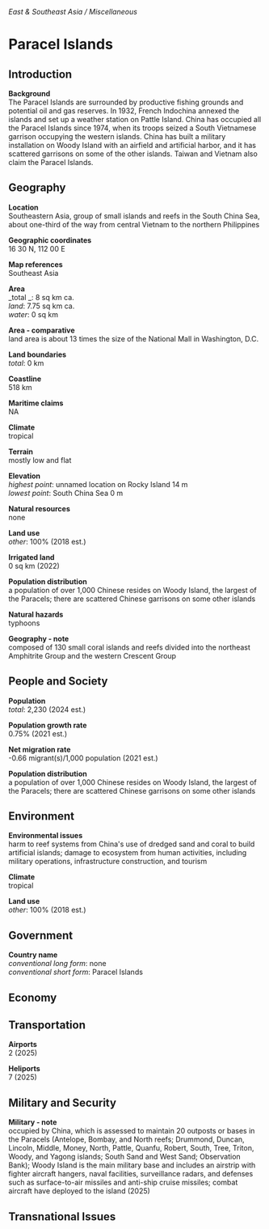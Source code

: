 _East & Southeast Asia / Miscellaneous_

# Paracel Islands

## Introduction

**Background**<br>
The Paracel Islands are surrounded by productive fishing grounds and potential oil and gas reserves. In 1932, French Indochina annexed the islands and set up a weather station on Pattle Island. China has occupied all the Paracel Islands since 1974, when its troops seized a South Vietnamese garrison occupying the western islands. China has built a military installation on Woody Island with an airfield and artificial harbor, and it has scattered garrisons on some of the other islands. Taiwan and Vietnam also claim the Paracel Islands.<br>

## Geography

**Location**<br>
Southeastern Asia, group of small islands and reefs in the South China Sea, about one-third of the way from central Vietnam to the northern Philippines<br>

**Geographic coordinates**<br>
16 30 N, 112 00 E<br>

**Map references**<br>
Southeast Asia<br>

**Area**<br>
_total _: 8 sq km ca.<br>
_land_: 7.75 sq km ca.<br>
_water_: 0 sq km<br>

**Area - comparative**<br>
land area is about 13 times the size of the National Mall in Washington, D.C.<br>

**Land boundaries**<br>
_total_: 0 km<br>

**Coastline**<br>
518 km<br>

**Maritime claims**<br>
NA<br>

**Climate**<br>
tropical<br>

**Terrain**<br>
mostly low and flat<br>

**Elevation**<br>
_highest point_: unnamed location on Rocky Island 14 m<br>
_lowest point_: South China Sea 0 m<br>

**Natural resources**<br>
none<br>

**Land use**<br>
_other_: 100% (2018 est.)<br>

**Irrigated land**<br>
0 sq km (2022)<br>

**Population distribution**<br>
a population of over 1,000 Chinese resides on Woody Island, the largest of the Paracels; there are scattered Chinese garrisons on some other islands<br>

**Natural hazards**<br>
typhoons<br>

**Geography - note**<br>
composed of 130 small coral islands and reefs divided into the northeast Amphitrite Group and the western Crescent Group<br>

## People and Society

**Population**<br>
_total_: 2,230 (2024 est.)<br>

**Population growth rate**<br>
0.75% (2021 est.)<br>

**Net migration rate**<br>
-0.66 migrant(s)/1,000 population (2021 est.)<br>

**Population distribution**<br>
a population of over 1,000 Chinese resides on Woody Island, the largest of the Paracels; there are scattered Chinese garrisons on some other islands<br>

## Environment

**Environmental issues**<br>
harm to reef systems from China's use of dredged sand and coral to build artificial islands; damage to ecosystem from human activities, including military operations, infrastructure construction, and tourism&nbsp;<br>

**Climate**<br>
tropical<br>

**Land use**<br>
_other_: 100% (2018 est.)<br>

## Government

**Country name**<br>
_conventional long form_: none<br>
_conventional short form_: Paracel Islands<br>

## Economy

## Transportation

**Airports**<br>
2 (2025)<br>

**Heliports**<br>
7 (2025)<br>

## Military and Security

**Military - note**<br>
occupied by China, which is assessed to maintain 20 outposts or bases in the Paracels (Antelope, Bombay, and North reefs; Drummond, Duncan, Lincoln, Middle, Money, North, Pattle, Quanfu, Robert, South, Tree, Triton, Woody, and Yagong islands; South Sand and West Sand; Observation Bank); Woody Island is the main military base and includes an airstrip with fighter aircraft hangers, naval facilities, surveillance radars, and defenses such as surface-to-air missiles and anti-ship cruise missiles; combat aircraft have deployed to the island (2025)<br>

## Transnational Issues

